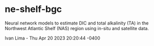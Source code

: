 # ne-shelf-bgc

Neural network models to estimate DIC and total alkalinity (TA) in the Northwest Atlantic Shelf (NAS) region using in-situ and satellite data.

Ivan Lima - Thu Apr 20 2023 20:20:44 -0400
